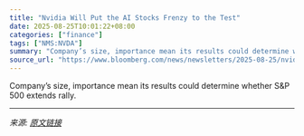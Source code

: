 ```yaml
---
title: "Nvidia Will Put the AI Stocks Frenzy to the Test"
date: 2025-08-25T10:01:22+08:00
categories: ["finance"]
tags: ["NMS:NVDA"]
summary: "Company’s size, importance mean its results could determine whether S&amp;P 500 extends rally."
source_url: "https://www.bloomberg.com/news/newsletters/2025-08-25/nvidia-will-put-the-ai-stocks-frenzy-to-the-test"
---
```


Company’s size, importance mean its results could determine whether S&amp;P 500 extends rally.

---

*来源: [原文链接](https://www.bloomberg.com/news/newsletters/2025-08-25/nvidia-will-put-the-ai-stocks-frenzy-to-the-test)*
